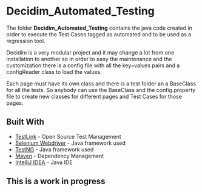 # Decidim_Automated_Testing

The folder **Decidim_Automated_Testing** contains the java code created in order to execute the Test Cases tagged as automated and to be used as a regression tool.

Decidim is a very modular project and it may change a lot from one installation to another so in order to easy the maintenance and the customization there is a config file with all the key=values pairs and a configReader class to load the values.

Each page must have its own class and there is a test folder an a BaseClass for all the tests.
So anybody can use the BaseClass and the config.property file to create new classes for different pages and Test Cases for those pages.


## Built With

* [TestLink](http://testlink.org/) - Open Source Test Management
* [Selenium Webdriver](https://www.seleniumhq.org/projects/webdriver/) - Java framework used
* [TestNG](http://testng.org/doc/) - Java framework used
* [Maven](https://maven.apache.org/) - Dependency Management
* [IntelliJ IDEA](https://www.jetbrains.com/idea/) - Java IDE

## This is a work in progress
